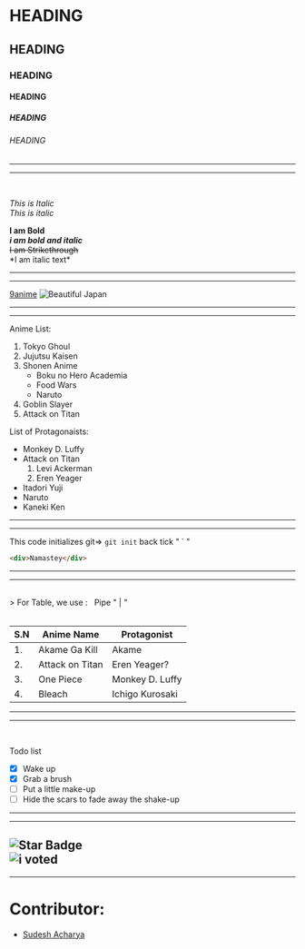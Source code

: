 
# HEADING

## HEADING

### HEADING

#### HEADING

##### HEADING

###### HEADING

---
---

<br>

_This is Italic_<br>
_This is italic_
<br>

**I am Bold**<br>
_**i am bold and italic**_<br>
~~I am Strikethrough~~<br>
\*I am italic text*

---
---

[9anime](https://9anime.to)
![Beautiful Japan](https://images.unsplash.com/photo-1526481280693-3bfa7568e0f3?ixid=MnwxMjA3fDB8MHxwaG90by1wYWdlfHx8fGVufDB8fHx8&ixlib=rb-1.2.1&auto=format&fit=crop&w=751&q=80)

---
---
Anime List:

1. Tokyo Ghoul
2. Jujutsu Kaisen
3. Shonen Anime
   - Boku no Hero Academia
   - Food Wars
   - Naruto
4. Goblin Slayer
5. Attack on Titan

List of Protagonaists:

- Monkey D. Luffy
- Attack on Titan
  1.  Levi Ackerman
  2.  Eren Yeager
- Itadori Yuji
- Naruto
- Kaneki Ken

---
---

This code initializes git=> `git init` back tick " ` "

```html
<div>Namastey</div>
```

---
---
<br>
> For Table,  we use : &nbsp Pipe " | "
<br><br>

| S.N | Anime Name      | Protagonist     |
| --- | --------------- | --------------- |
| 1.  | Akame Ga Kill   | Akame           |
| 2.  | Attack on Titan | Eren Yeager?    |
| 3.  | One Piece       | Monkey D. Luffy |
| 4.  | Bleach          | Ichigo Kurosaki |
---
---

<br>

Todo list

- [x] Wake up
- [x] Grab a brush
- [ ] Put a little make-up
- [ ] Hide the scars to fade away the shake-up

---
___

![Star Badge](https://img.shields.io/github/stars/iBootcamp/batch-2021-june)<br>
 ![i voted](https://emoji.gg/assets/emoji/6340_amongus_sus.png)
 <br>
 ---
 ---

# Contributor:
- [Sudesh Acharya](https://github.com/thesudesh)